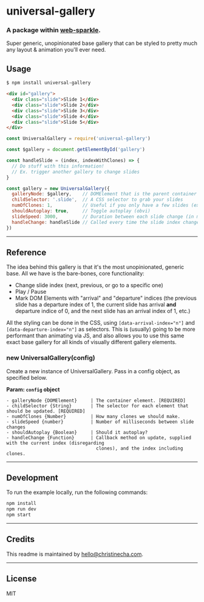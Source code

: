 # universal-gallery
### A package within [web-sparkle](https://github.com/christinecha/web-sparkle).
Super generic, unopinionated base gallery that can be styled to pretty much any layout & animation you'll ever need.

## Usage

````sh
$ npm install universal-gallery
````

````html
<div id="gallery">
  <div class="slide">Slide 1</div>
  <div class="slide">Slide 2</div>
  <div class="slide">Slide 3</div>
  <div class="slide">Slide 4</div>
  <div class="slide">Slide 5</div>
</div>
````

````js
const UniversalGallery = require('universal-gallery')

const $gallery = document.getElementById('gallery')

const handleSlide = (index, indexWithClones) => {
  // Do stuff with this information!
  // Ex. trigger another gallery to change slides
}

const gallery = new UniversalGallery({
  galleryNode: $gallery,    // DOMElement that is the parent container for your slides
  childSelector: '.slide',  // A CSS selector to grab your slides
  numOfClones: 1,           // Useful if you only have a few slides (explained further below)
  shouldAutoplay: true,     // Toggle autoplay (obvi)
  slideSpeed: 3000,         // Duration between each slide change (in milliseconds)
  handleChange: handleSlide // Called every time the slide index changes
})
````

---

## Reference

The idea behind this gallery is that it's the most unopinionated, generic base.
All we have is the bare-bones, core functionality:
- Change slide index (next, previous, or go to a specific one)
- Play / Pause
- Mark DOM Elements with "arrival" and "departure" indices (the previous slide has a departure index
  of 1, the current slide has arrival **and** departure indice of 0, and the next slide has an arrival
  index of 1, etc.)

All the styling can be done in the CSS, using `[data-arrival-index="n"]` and `[data-departure-index="n"]`
as selectors. This is (usually) going to be more performant than animating via JS, and also allows
you to use this same exact base gallery for all kinds of visually different gallery elements.

### new UniversalGallery(config)
Create a new instance of UniversalGallery. Pass in a config object, as specified below.

**Param: `config` object**

```
- galleryNode {DOMElement}     | The container element. [REQUIRED]
- childSelector {String}       | The selector for each element that should be updated. [REQUIRED]
- numOfClones {Number}         | How many clones we should make.
- slideSpeed {number}          | Number of milliseconds between slide changes
- shouldAutoplay {Boolean}     | Should it autoplay?
- handleChange {Function}      | Callback method on update, supplied with the current index (disregarding
                                 clones), and the index including clones.
```

---

## Development
To run the example locally, run the following commands:

```sh
npm install
npm run dev
npm start
```

---

## Credits
This readme is maintained by [hello@christinecha.com](mailto:hello@christinecha.com).

---

## License
MIT
